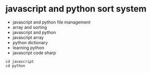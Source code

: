 # javascript and python sort system


- javascript and python file management
- array and  sorting
- javascript and python
- javascript array
- python dictionary
- learning python
- javascript code sharp

```
cd javascript
cd python

```

